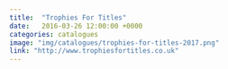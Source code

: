 ```yaml
---
title:  "Trophies For Titles"
date:   2016-03-26 12:00:00 +0000
categories: catalogues
image: "img/catalogues/trophies-for-titles-2017.png"
link: "http://www.trophiesfortitles.co.uk"
---
```


